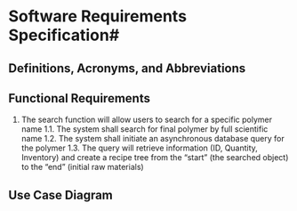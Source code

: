
# Software Requirements Specification#
## Definitions, Acronyms, and Abbreviations ##

## Functional Requirements ##
1. The search function will allow users to search for a specific polymer name
   1.1. The system shall search for final polymer by full scientific name
   1.2. The system shall initiate an asynchronous database query for the polymer
   1.3. The query will retrieve information (ID, Quantity, Inventory) and create a recipe tree from the “start” (the searched object) to the “end” (initial raw materials)

## Use Case Diagram ##